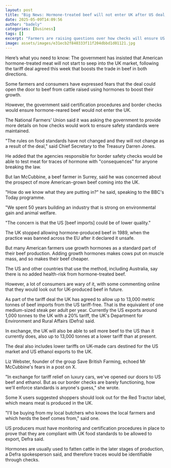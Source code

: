 ```yaml
---
layout: post
title: "Big News: Hormone-treated beef will not enter UK after US deal, says government"
date: 2025-05-09T14:09:56
author: "badely"
categories: [Business]
tags: []
excerpt: "Farmers are raising questions over how checks will ensure US beef produced using hormones doesn't enter the UK market."
image: assets/images/e31ecb2f840333f11f204dbbd1d01121.jpg
---
```


Here’s what you need to know: The government has insisted that American hormone-treated meat will not start to seep into the UK market, following the tariff deal agreed this week that boosts the trade in beef in both directions.

Some farmers and consumers have expressed fears that the deal could open the door to beef from cattle raised using hormones to boost their growth.

However, the government said certification procedures and border checks would ensure hormone-reared beef would not enter the UK.

The National Farmers' Union said it was asking the government to provide more details on how checks would work to ensure safety standards were maintained.

"The rules on food standards have not changed and they will not change as a result of the deal," said Chief Secretary to the Treasury Darren Jones. 

He added that the agencies responsible for border safety checks would be able to test meat for traces of hormone with "consequences" for anyone breaking the law.

But Ian McCubbine, a beef farmer in Surrey, said he was concerned about the prospect of more American-grown beef coming into the UK.

"How do we know what they are putting in?" he said, speaking to the BBC's Today programme. 

"We spent 50 years building an industry that is strong on environmental gain and animal welfare.

"The concern is that the US [beef imports] could be of lower quality."

The UK stopped allowing hormone-produced beef in 1989, when the practice was banned across the EU after it declared it unsafe.

But many American farmers use growth hormones as a standard part of their beef production. Adding growth hormones makes cows put on muscle mass, and so makes their beef cheaper.

The US and other countries that use the method, including Australia, say there is no added health-risk from hormone-treated beef. 

However, a lot of consumers are wary of it, with some commenting online that they would look out for UK-produced beef in future.

As part of the tariff deal the UK has agreed to allow up to 13,000 metric tonnes of beef imports from the US tariff-free. That is the equivalent of one medium-sized steak per adult per year. Currently the US exports around 1,000 tonnes to the UK with a 20% tariff, the UK's Department for Environment and Rural Affairs (Defra) said.

In exchange, the UK will also be able to sell more beef to the US than it currently does, also up to 13,000 tonnes at a lower tariff than at present.

The deal also includes lower tariffs on UK-made cars destined for the US market and US ethanol exports to the UK.

Liz Webster, founder of the group Save British Farming, echoed Mr McCubbine's fears in a post on X.

"In exchange for tariff relief on luxury cars, we've opened our doors to US beef and ethanol. But as our border checks are barely functioning, how we'll enforce standards is anyone's guess," she wrote.

Some X users suggested shoppers should look out for the Red Tractor label, which means meat is produced in the UK.

"I'll be buying from my local butchers who knows the local farmers and which herds the beef comes from," said one.

US producers must have monitoring and certification procedures in place to prove that they are compliant with UK food standards to be allowed to export, Defra said.

Hormones are usually used to fatten cattle in the later stages of production, a Defra spokesperson said, and therefore traces would be identifiable through checks.

